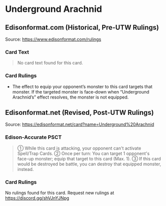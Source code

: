 # Underground Arachnid

## Edisonformat.com (Historical, Pre-UTW Rulings)

Source: https://www.edisonformat.com/rulings

### Card Text

> No card text found for this card.

### Card Rulings

*   The effect to equip your opponent’s monster to this card targets that monster. If the targeted monster is face-down when “Underground Arachnid’s” effect resolves, the monster is not equipped.

## Edisonformat.net (Revised, Post-UTW Rulings)

Source: https://edisonformat.net/card?name=Underground%20Arachnid

### Edison-Accurate PSCT

> ① While this card is attacking, your opponent can't activate Spell/Trap Cards.
> ② Once per turn: You can target 1 opponent's face-up monster; equip that target to this card (Max. 1).
> ③ If this card would be destroyed be battle, you can destroy that equipped monster, instead.

### Card Rulings

No rulings found for this card. Request new rulings at https://discord.gg/shVJnYJNpg
            